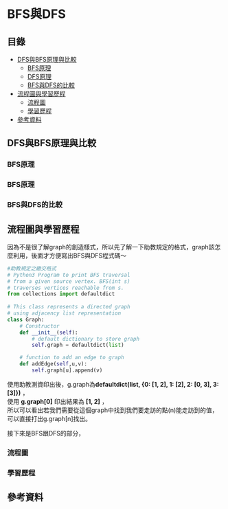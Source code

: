 # BFS與DFS
## 目錄
* [DFS與BFS原理與比較](#DFS與BFS原理與比較)
  * [BFS原理](#BFS原理)
  * [DFS原理](#DFS原理)
  * [BFS與DFS的比較](#BFS與DFS的比較)
* [流程圖與學習歷程](#流程圖與學習歷程)
  * [流程圖](#流程圖)
  * [學習歷程](#學習歷程)
* [參考資料](#參考資料)

## DFS與BFS原理與比較

### BFS原理

### BFS原理

### BFS與DFS的比較

## 流程圖與學習歷程
因為不是很了解graph的創造樣式，所以先了解一下助教規定的格式，graph該怎麼利用，後面才方便寫出BFS與DFS程式碼～
```python
#助教規定之繳交格式
# Python3 Program to print BFS traversal 
# from a given source vertex. BFS(int s) 
# traverses vertices reachable from s. 
from collections import defaultdict 
  
# This class represents a directed graph 
# using adjacency list representation 
class Graph:
    # Constructor 
    def __init__(self): 
        # default dictionary to store graph 
        self.graph = defaultdict(list) 

    # function to add an edge to graph 
    def addEdge(self,u,v): 
        self.graph[u].append(v) 
```
使用助教測資印出後，g.graph為**defaultdict(list, {0: [1, 2], 1: [2], 2: [0, 3], 3: [3]})** ，  
使用 **g.graph[0]** 印出結果為 **[1, 2]** ，  
所以可以看出若我們需要從這個graph中找到我們要走訪的點(n)能走訪到的值，  
可以直接打出g.graph[n]找出。  


接下來是BFS跟DFS的部分，  


### 流程圖

### 學習歷程

## 參考資料

